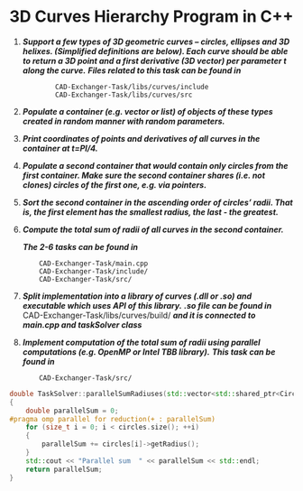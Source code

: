 # 3D Curves Hierarchy Program in C++

1.  **_Support a few types of 3D geometric curves – circles, ellipses and 3D helixes. (Simplified
    definitions are below). Each curve should be able to return a 3D point and a first derivative (3D
    vector) per parameter t along the curve._**
    **_Files related to this task can be found in_**

                CAD-Exchanger-Task/libs/curves/include
                CAD-Exchanger-Task/libs/curves/src

2.  **_Populate a container (e.g. vector or list) of objects of these types created in random manner with
    random parameters._**
3.  **_Print coordinates of points and derivatives of all curves in the container at t=PI/4._**
4.  **_Populate a second container that would contain only circles from the first container. Make sure the
    second container shares (i.e. not clones) circles of the first one, e.g. via pointers._**
5.  **_Sort the second container in the ascending order of circles’ radii. That is, the first element has the
    smallest radius, the last - the greatest._**
6.  **_Compute the total sum of radii of all curves in the second container._**

    **_The 2-6 tasks can be found in_**

            CAD-Exchanger-Task/main.cpp
            CAD-Exchanger-Task/include/
            CAD-Exchanger-Task/src/


7.  **_Split implementation into a library of curves (.dll or .so) and executable which uses API of this library._**
    **_.so file can be found in_**
        CAD-Exchanger-Task/libs/curves/build/
    **_and it is connected to main.cpp and taskSolver class_**
8.  **_Implement computation of the total sum of radii using parallel computations (e.g. OpenMP or Intel
    TBB library)._**
        ***This task can be found in***

            CAD-Exchanger-Task/src/

```cpp
double TaskSolver::parallelSumRadiuses(std::vector<std::shared_ptr<Circle>> &circles)
{
    double parallelSum = 0;
#pragma omp parallel for reduction(+ : parallelSum)
    for (size_t i = 0; i < circles.size(); ++i)
    {
        parallelSum += circles[i]->getRadius();
    }
    std::cout << "Parallel sum  " << parallelSum << std::endl;
    return parallelSum;
}
```
